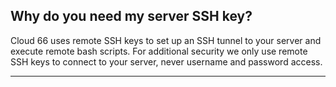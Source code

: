 ## Why do you need my server SSH key?

Cloud 66 uses remote SSH keys to set up an SSH tunnel to your server and execute remote bash scripts. For additional security we only use remote SSH keys to connect to your server, never username and password access.

* * *

